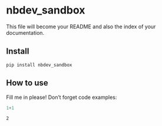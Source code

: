 nbdev_sandbox
================

<!-- WARNING: THIS FILE WAS AUTOGENERATED! DO NOT EDIT! -->

This file will become your README and also the index of your
documentation.

## Install

`pip install nbdev_sandbox`

## How to use

Fill me in please! Don’t forget code examples:

``` python
1+1
```

    2
